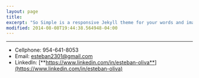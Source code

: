 ```yaml
---
layout: page
title: 
excerpt: "So Simple is a responsive Jekyll theme for your words and images."
modified: 2014-08-08T19:44:38.564948-04:00
---
```


<hr/>

 
* Cellphone: 954-641-8053
* Email: esteban2301@gmail.com
* LinkedIn: [**https://www.linkedin.com/in/esteban-oliva**](https://www.linkedin.com/in/esteban-oliva)
